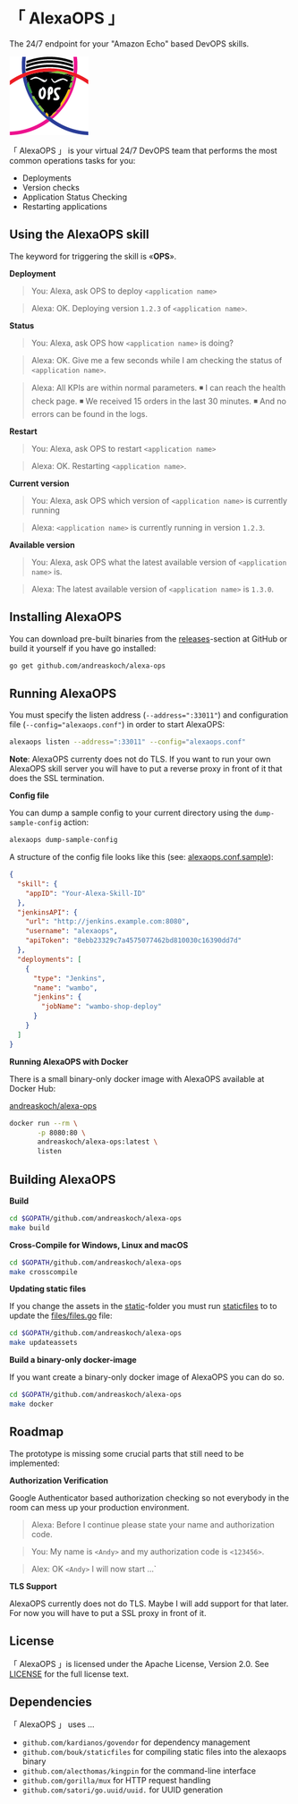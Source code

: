 # 「 AlexaOPS 」
The 24/7 endpoint for your "Amazon Echo" based DevOPS skills.

![AlexaOPS logo](static/logo/alexaops.png)

「 AlexaOPS 」 is your virtual 24/7 DevOPS team that performs the most common operations tasks for you:

- Deployments
- Version checks
- Application Status Checking
- Restarting applications

## Using the AlexaOPS skill

The keyword for triggering the skill is «**OPS**».

**Deployment**

> You: Alexa, ask OPS to deploy `<application name>`

> Alexa: OK. Deploying version `1.2.3` of `<application name>`.

**Status**

> You: Alexa, ask OPS how `<application name>` is doing?

> Alexa: OK. Give me a few seconds while I am checking the status of `<application name>`.

> Alexa: All KPIs are within normal parameters.
> ◾ I can reach the health check page.
> ◾ We received 15 orders in the last 30 minutes.
> ◾ And no errors can be found in the logs.

**Restart**

> You: Alexa, ask OPS to restart `<application name>`

> Alexa: OK. Restarting `<application name>`.

**Current version**

> You: Alexa, ask OPS which version of `<application name>` is currently running

> Alexa: `<application name>` is currently running in version `1.2.3`.

**Available version**

> You: Alexa, ask OPS what the latest available version of `<application name>` is.

> Alexa: The latest available version of `<application name>` is `1.3.0`.

## Installing AlexaOPS

You can download pre-built binaries from the [releases](https://github.com/andreaskoch/alexa-ops/releases)-section at GitHub or build it yourself if you have go installed:

```bash
go get github.com/andreaskoch/alexa-ops
```

## Running AlexaOPS

You must specify the listen address (`--address=":33011"`) and configuration file (`--config="alexaops.conf"`) in order to start AlexaOPS:

```bash
alexaops listen --address=":33011" --config="alexaops.conf"
```

**Note**: AlexaOPS currenty does not do TLS. If you want to run your own AlexaOPS skill server you will have to put a reverse proxy in front of it that does the SSL termination.

**Config file**

You can dump a sample config to your current directory using the `dump-sample-config` action:

```bash
alexaops dump-sample-config
```

A structure of the config file looks like this (see: [alexaops.conf.sample](alexaops.conf.sample)):

```json
{
  "skill": {
    "appID": "Your-Alexa-Skill-ID"
  },
  "jenkinsAPI": {
    "url": "http://jenkins.example.com:8080",
    "username": "alexaops",
    "apiToken": "8ebb23329c7a4575077462bd810030c16390dd7d"
  },
  "deployments": [
    {
      "type": "Jenkins",
      "name": "wambo",
      "jenkins": {
        "jobName": "wambo-shop-deploy"
      }
    }
  ]
}
```

**Running AlexaOPS with Docker**

There is a small binary-only docker image with AlexaOPS available at Docker Hub:

[andreaskoch/alexa-ops](https://hub.docker.com/r/andreaskoch/alexa-ops/)

```bash
docker run --rm \
       -p 8080:80 \
       andreaskoch/alexa-ops:latest \
       listen
```

## Building AlexaOPS

**Build**

```bash
cd $GOPATH/github.com/andreaskoch/alexa-ops
make build
```

**Cross-Compile for Windows, Linux and macOS**

```bash
cd $GOPATH/github.com/andreaskoch/alexa-ops
make crosscompile
```

**Updating static files**

If you change the assets in the [static](static)-folder you must run [staticfiles](https://github.com/bouk/staticfiles) to to update the [files/files.go](files/files.go) file:

```bash
cd $GOPATH/github.com/andreaskoch/alexa-ops
make updateassets
```

**Build a binary-only docker-image**

If you want create a binary-only docker image of AlexaOPS you can do so.

```bash
cd $GOPATH/github.com/andreaskoch/alexa-ops
make docker
```

## Roadmap

The prototype is missing some crucial parts that still need to be implemented:

**Authorization Verification**

Google Authenticator based authorization checking so not everybody in the room can mess up your production environment.

> Alexa: Before I continue please state your name and authorization code.

> You: My name is `<Andy>` and my authorization code is `<123456>`.

> Alex: OK `<Andy>` I will now start ...`

**TLS Support**

AlexaOPS currently does not do TLS. Maybe I will add support for that later.
For now you will have to put a SSL proxy in front of it.

## License

「 AlexaOPS 」is licensed under the Apache License, Version 2.0. See [LICENSE](LICENSE) for the full license text.

## Dependencies

「 AlexaOPS 」 uses ...

- `github.com/kardianos/govendor` for dependency management
- `github.com/bouk/staticfiles` for compiling static files into the alexaops binary
- `github.com/alecthomas/kingpin` for the command-line interface
- `github.com/gorilla/mux` for HTTP request handling
- `github.com/satori/go.uuid/uuid.` for UUID generation
